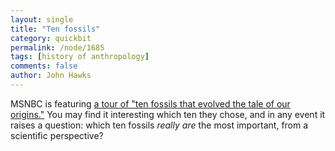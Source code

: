 ```yaml
---
layout: single 
title: "Ten fossils" 
category: quickbit
permalink: /node/1685
tags: [history of anthropology] 
comments: false 
author: John Hawks 
---
```


MSNBC is featuring <a href="http://www.msnbc.msn.com/id/27225171/?pg=1#Tech_WeirdScience_TenFossils">a tour of "ten fossils that evolved the tale of our origins."</a> You may find it interesting which ten they chose, and in any event it raises a question: which ten fossils <i>really are</i> the most important, from a scientific perspective? 

